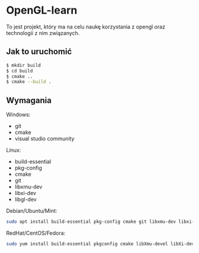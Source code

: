 # OpenGL-learn
To jest projekt, który ma na celu naukę korzystania z opengl oraz technologii z nim związanych.

## Jak to uruchomić
``` bash
$ mkdir build
$ cd build
$ cmake ..
$ cmake --build .
```

## Wymagania
Windows:
* git
* cmake
* visual studio community

Linux:
* build-essential
* pkg-config
* cmake
* git
* libxmu-dev
* libxi-dev
* libgl-dev

Debian/Ubuntu/Mint:
``` bash
sudo apt install build-essential pkg-config cmake git libxmu-dev libxi-dev libgl-dev
```

RedHat/CentOS/Fedora:
``` bash
sudo yum install build-essential pkgconfig cmake libXmu-devel libXi-devel libGL-devel
```
